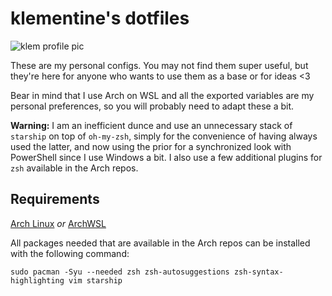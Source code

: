 # klementine's dotfiles

![klem profile pic](https://i.imgur.com/8ftn63a.png)

These are my personal configs. You may not find them super useful, but they're here for anyone who wants to use them as a base or for ideas <3

Bear in mind that I use Arch on WSL and all the exported variables are my personal preferences, so you will probably need to adapt these a bit.

**Warning:** I am an inefficient dunce and use an unnecessary stack of `starship` on top of `oh-my-zsh`, simply for the convenience of having always used the latter, and now using the prior for a synchronized look with PowerShell since I use Windows a bit. I also use a few additional plugins for `zsh` available in the Arch repos.

## Requirements

[Arch Linux](https://wiki.archlinux.org/title/Installation_guide) *or* [ArchWSL](https://wsldl-pg.github.io/ArchW-docs/How-to-Setup/)

All packages needed that are available in the Arch repos can be installed with the following command:

`sudo pacman -Syu --needed zsh zsh-autosuggestions zsh-syntax-highlighting vim starship`

